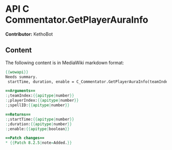 # API C Commentator.GetPlayerAuraInfo

**Contributor:** KethoBot

## Content

The following content is in MediaWiki markdown format:

```mediawiki
{{wowapi}}
Needs summary.
 startTime, duration, enable = C_Commentator.GetPlayerAuraInfo(teamIndex, playerIndex, spellID)

==Arguments==
:;teamIndex:{{apitype|number}}
:;playerIndex:{{apitype|number}}
:;spellID:{{apitype|number}}

==Returns==
:;startTime:{{apitype|number}}
:;duration:{{apitype|number}}
:;enable:{{apitype|boolean}}

==Patch changes==
* {{Patch 8.2.5|note=Added.}}
```